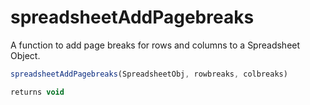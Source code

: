 # spreadsheetAddPagebreaks

A function to add page breaks for rows and columns to a Spreadsheet Object.

```javascript
spreadsheetAddPagebreaks(SpreadsheetObj, rowbreaks, colbreaks)
```

```javascript
returns void
```
